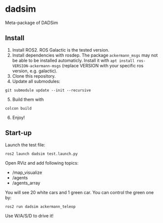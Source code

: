 # dadsim
Meta-package of DADSim

## Install

1. Install ROS2. ROS Galactic is the tested version.
2. Install dependencies with rosdep. The package `ackermann_msgs` may not be able to be installed automaticly. Install it with `apt install ros-VERSION-ackermann-msgs` (replace VERSION with your specific ros version, e.g. galactic).
3. Clone this repository.
4. Update all submodules:
```shell
git submodule update --init --recursive
```
5. Build them with
```shell
colcon build
```
6. Enjoy!

## Start-up

Launch the test file:
```shell
ros2 launch dadsim test.launch.py
```
Open RViz and add following topics:
- /map_visualize
- /agents
- /agents_array

You will see 20 white cars and 1 green car. You can control the green one by:
```shell
ros2 run dadsim ackermann_teleop
```
Use W/A/S/D to drive it!